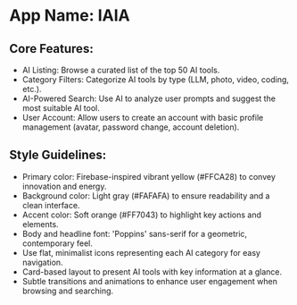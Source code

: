 # **App Name**: IAIA

## Core Features:

- AI Listing: Browse a curated list of the top 50 AI tools.
- Category Filters: Categorize AI tools by type (LLM, photo, video, coding, etc.).
- AI-Powered Search: Use AI to analyze user prompts and suggest the most suitable AI tool.
- User Account: Allow users to create an account with basic profile management (avatar, password change, account deletion).

## Style Guidelines:

- Primary color: Firebase-inspired vibrant yellow (#FFCA28) to convey innovation and energy.
- Background color: Light gray (#FAFAFA) to ensure readability and a clean interface.
- Accent color: Soft orange (#FF7043) to highlight key actions and elements.
- Body and headline font: 'Poppins' sans-serif for a geometric, contemporary feel.
- Use flat, minimalist icons representing each AI category for easy navigation.
- Card-based layout to present AI tools with key information at a glance.
- Subtle transitions and animations to enhance user engagement when browsing and searching.